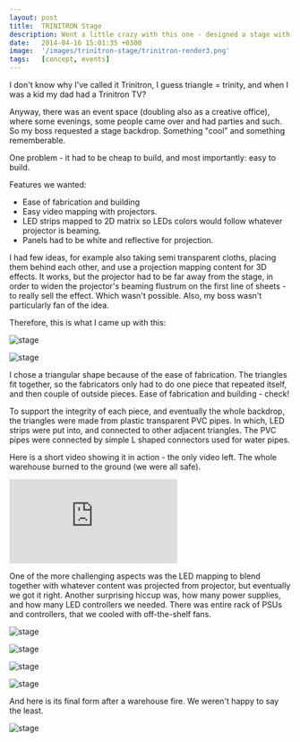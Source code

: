 ```yaml
---
layout: post
title:  TRINITRON Stage 
description: Went a little crazy with this one - designed a stage with LED strips and custom touchscreen control panel.
date:   2014-04-16 15:01:35 +0300
image:  '/images/trinitron-stage/trinitron-render3.png'
tags:   [concept, events]
---
```

I don't know why I've called it Trinitron, I guess triangle = trinity, and when I was a kid my dad had a Trinitron TV? 

Anyway, there was an event space (doubling also as a creative office), where some evenings, some people came over and had parties and such. So my boss requested a stage backdrop. Something "cool" and something rememberable.

One problem - it had to be cheap to build, and most importantly: easy to build. 

Features we wanted:
- Ease of fabrication and building
- Easy video mapping with projectors. 
- LED strips mapped to 2D matrix so LEDs colors would follow whatever projector is beaming. 
- Panels had to be white and reflective for projection. 

I had few ideas, for example also taking semi transparent cloths, placing them behind each other, and use a projection mapping content for 3D effects. It works, but the projector had to be far away from the stage, in order to widen the projector's beaming flustrum on the first line of sheets - to really sell the effect. Which wasn't possible. Also, my boss wasn't particularly fan of the idea. 

Therefore, this is what I came up with this:

![stage]({{site.baseurl}}/images/trinitron-stage/trinitron-render4.png)

![stage]({{site.baseurl}}/images/trinitron-stage/trinitron-render3.png)

I chose a triangular shape because of the ease of fabrication. The triangles fit together, so the fabricators only had to do one piece that repeated itself, and then couple of outside pieces.
Ease of fabrication and building - check!

To support the integrity of each piece, and eventually the whole backdrop, the triangles were made from plastic transparent PVC pipes. In which, LED strips were put into, and connected to other adjacent triangles. The PVC pipes were connected by simple L shaped connectors used for water pipes. 

Here is a short video showing it in action - the only video left. The whole warehouse burned to the ground (we were all safe). 

<p><iframe src="https://www.youtube.com/embed/9_uENoBGMuM" frameborder="0" allowfullscreen></iframe></p>

One of the more challenging aspects was the LED mapping to blend together with whatever content was projected from projector, but eventually we got it right. Another surprising hiccup was, how many power supplies, and how many LED controllers we needed. There was entire rack of PSUs and controllers, that we cooled with off-the-shelf fans.

![stage]({{site.baseurl}}/images/trinitron-stage/trinitron-render1.png)

![stage]({{site.baseurl}}/images/trinitron-stage/trinitron-stage-concept-1.png)

![stage]({{site.baseurl}}/images/trinitron-stage/trinitron-stage-concept-2.png)

![stage]({{site.baseurl}}/images/trinitron-stage/trinitron-stage-concept-3.png)

And here is its final form after a warehouse fire. We weren't happy to say the least.

![stage]({{site.baseurl}}/images/trinitron-stage/trinitron-burn-1.jpg)
